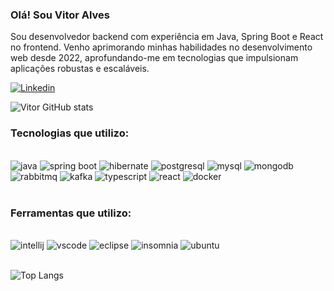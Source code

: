 ### Olá! Sou Vitor Alves
Sou desenvolvedor backend com experiência em Java, Spring Boot e React no frontend. Venho aprimorando minhas habilidades no desenvolvimento web desde 2022, aprofundando-me em tecnologias que impulsionam aplicações robustas e escaláveis.

[![Linkedin](https://img.shields.io/badge/LinkedIn-0077B5?style=for-the-badge&logo=linkedin&logoColor=white)](https://www.linkedin.com/in/vitoralveschaves/)
<br>

![Vitor GitHub stats](https://github-readme-stats.vercel.app/api?username=vitoralveschaves&show_icons=true&theme=dracula)

### Tecnologias que utilizo:

<div style="display:inline_block">
    <br />
    <img src="https://img.shields.io/badge/java-%23ED8B00.svg?style=for-the-badge&logo=openjdk&logoColor=white" alt="java"/>
    <img src="https://img.shields.io/badge/spring-%236DB33F.svg?style=for-the-badge&logo=spring&logoColor=white" alt="spring boot"/>
    <img src="https://img.shields.io/badge/Hibernate-59666C?style=for-the-badge&logo=Hibernate&logoColor=white" alt="hibernate"/>
    <img src="https://img.shields.io/badge/postgres-%23316192.svg?style=for-the-badge&logo=postgresql&logoColor=white" alt="postgresql" />
    <img src="https://img.shields.io/badge/mysql-4479A1.svg?style=for-the-badge&logo=mysql&logoColor=white" alt="mysql" />
    <img src="https://img.shields.io/badge/MongoDB-%234ea94b.svg?style=for-the-badge&logo=mongodb&logoColor=white" alt="mongodb" />
    <img src="https://img.shields.io/badge/Rabbitmq-FF6600?style=for-the-badge&logo=rabbitmq&logoColor=white" alt="rabbitmq"/>
    <img src="https://img.shields.io/badge/Apache%20Kafka-000?style=for-the-badge&logo=apachekafka" alt="kafka"/>
    <img src="https://img.shields.io/badge/TypeScript-007ACC?style=for-the-badge&logo=typescript&logoColor=white" alt="typescript" />
    <img src="https://img.shields.io/badge/react-%2320232a.svg?style=for-the-badge&logo=react&logoColor=%2361DAFB" alt="react" />
    <img src="https://img.shields.io/badge/docker-%230db7ed.svg?style=for-the-badge&logo=docker&logoColor=white" alt="docker" />
</div><br />

### Ferramentas que utilizo:

<div style="display:inline_block">
    <br />
    <img src="https://img.shields.io/badge/IntelliJIDEA-000000.svg?style=for-the-badge&logo=intellij-idea&logoColor=white" alt="intellij"/>
    <img src="https://img.shields.io/badge/Visual%20Studio%20Code-0078d7.svg?style=for-the-badge&logo=visual-studio-code&logoColor=white" alt="vscode"/>
    <img src="https://img.shields.io/badge/Eclipse-FE7A16.svg?style=for-the-badge&logo=Eclipse&logoColor=white" alt="eclipse"/>
    <img src="https://img.shields.io/badge/Insomnia-black?style=for-the-badge&logo=insomnia&logoColor=5849BE" alt="insomnia"/>
    <img src="https://img.shields.io/badge/Ubuntu-E95420?style=for-the-badge&logo=ubuntu&logoColor=white" alt="ubuntu"/>
</div><br />

![Top Langs](https://github-readme-stats.vercel.app/api/top-langs/?username=vitoralveschaves&layout=compact)
